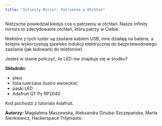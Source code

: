 ```yaml
---
title: "Infinity Mirror: Patrzenie w Otchłań"
---
```

Nietzsche powiedział kiedyś coś o patrzeniu w otchłań. Nasze infinity mirrors to zdecydowanie otchłań, która patrzy w Ciebie.

Niektóre z tych luster są zasilane kablem USB, inne działają na baterie, a kolejne wykorzystują zjawisko indukcji elektrycznej do bezprzewodowego zasilania (jak ładowarki do telefonów).

Jesteś w stanie policzyć, ile LED-ów znajduje się w środku?

**Składniki:**
- plexi
- folia lustrzana (lustro weneckie)
- paski LED
- Adafruit QT Py RP2040

Kod pochodzi z tutoriala Adafruit.

**Autorzy:** Magdalena Maszewska, Aleksandra Dziuba-Szczepańska, Marta Sienkiewicz, Hackerspace Trójmiasto.
